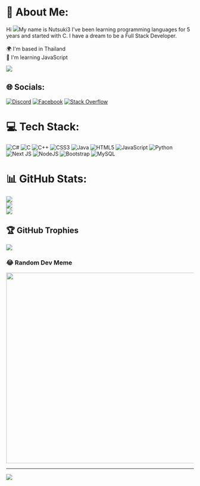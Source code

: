 # 💫 About Me:
Hi ![](https://user-images.githubusercontent.com/18350557/176309783-0785949b-9127-417c-8b55-ab5a4333674e.gif)My name is Nutsuki3
I've been learning programming languages ​​for 5 years and started with C. I have a dream to be a Full Stack Developer.<br><br>🌍  I'm based in Thailand<br>🧠  I'm learning JavaScript

![](https://media.tenor.com/3g3D1mECft0AAAAC/anime-hi.gif)

## 🌐 Socials:
[![Discord](https://img.shields.io/badge/Discord-%237289DA.svg?logo=discord&logoColor=white)](https://discord.gg/ʙʟᴀxᴋ#7389) [![Facebook](https://img.shields.io/badge/Facebook-%231877F2.svg?logo=Facebook&logoColor=white)](https://www.facebook.com/ThinnapatSrithanawongchai) [![Stack Overflow](https://img.shields.io/badge/-Stackoverflow-FE7A16?logo=stack-overflow&logoColor=white)](https://stackoverflow.com/users/21613627) 

# 💻 Tech Stack:
![C#](https://img.shields.io/badge/c%23-%23239120.svg?style=for-the-badge&logo=c-sharp&logoColor=white) ![C](https://img.shields.io/badge/c-%2300599C.svg?style=for-the-badge&logo=c&logoColor=white) ![C++](https://img.shields.io/badge/c++-%2300599C.svg?style=for-the-badge&logo=c%2B%2B&logoColor=white) ![CSS3](https://img.shields.io/badge/css3-%231572B6.svg?style=for-the-badge&logo=css3&logoColor=white) ![Java](https://img.shields.io/badge/java-%23ED8B00.svg?style=for-the-badge&logo=java&logoColor=white) ![HTML5](https://img.shields.io/badge/html5-%23E34F26.svg?style=for-the-badge&logo=html5&logoColor=white) ![JavaScript](https://img.shields.io/badge/javascript-%23323330.svg?style=for-the-badge&logo=javascript&logoColor=%23F7DF1E) ![Python](https://img.shields.io/badge/python-3670A0?style=for-the-badge&logo=python&logoColor=ffdd54) ![Next JS](https://img.shields.io/badge/Next-black?style=for-the-badge&logo=next.js&logoColor=white) ![NodeJS](https://img.shields.io/badge/node.js-6DA55F?style=for-the-badge&logo=node.js&logoColor=white) ![Bootstrap](https://img.shields.io/badge/bootstrap-%23563D7C.svg?style=for-the-badge&logo=bootstrap&logoColor=white) ![MySQL](https://img.shields.io/badge/mysql-%2300f.svg?style=for-the-badge&logo=mysql&logoColor=white)
# 📊 GitHub Stats:
![](https://github-readme-stats.vercel.app/api?username=Nutsuki3&theme=dark&hide_border=false&include_all_commits=true&count_private=true)<br/>
![](https://github-readme-streak-stats.herokuapp.com/?user=Nutsuki3&theme=dark&hide_border=false)<br/>
![](https://github-readme-stats.vercel.app/api/top-langs/?username=Nutsuki3&theme=dark&hide_border=false&include_all_commits=true&count_private=true&layout=compact)

## 🏆 GitHub Trophies
![](https://github-profile-trophy.vercel.app/?username=Nutsuki3&theme=radical&no-frame=false&no-bg=false&margin-w=4)

### 😂 Random Dev Meme
<img src="https://rm.up.railway.app/" width="512px"/>

---
[![](https://visitcount.itsvg.in/api?id=Nutsuki3&icon=0&color=0)](https://visitcount.itsvg.in)

<!-- Proudly created with GPRM ( https://gprm.itsvg.in ) -->
